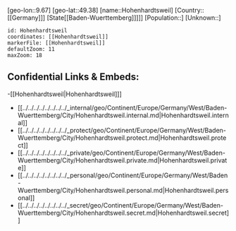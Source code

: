 ﻿---
location: [49.38,9.67]
mapzoom: [7,12] 
mapmarker: city 
type: City
tags:
- geo/City


SpocWebEntityId: 30978
isDeleted: false
confidential: public

---
[geo-lon::9.67]
[geo-lat::49.38]
[name::Hohenhardtsweil]
[Country::[[Germany]]]
[State[[Baden-Wuerttemberg]]]]]
[Population::]
[Unknown::]


```leaflet
id: Hohenhardtsweil
coordinates: [[Hohenhardtsweil]]
markerFile: [[Hohenhardtsweil]]
defaultZoom: 11 
maxZoom: 18
```


## Confidential Links & Embeds: 
-[[Hohenhardtsweil|Hohenhardtsweil]]] 
- [[../../../../../../../../_internal/geo/Continent/Europe/Germany/West/Baden-Wuerttemberg/City/Hohenhardtsweil.internal.md|Hohenhardtsweil.internal]] 
- [[../../../../../../../../_protect/geo/Continent/Europe/Germany/West/Baden-Wuerttemberg/City/Hohenhardtsweil.protect.md|Hohenhardtsweil.protect]] 
- [[../../../../../../../../_private/geo/Continent/Europe/Germany/West/Baden-Wuerttemberg/City/Hohenhardtsweil.private.md|Hohenhardtsweil.private]] 
- [[../../../../../../../../_personal/geo/Continent/Europe/Germany/West/Baden-Wuerttemberg/City/Hohenhardtsweil.personal.md|Hohenhardtsweil.personal]] 
- [[../../../../../../../../_secret/geo/Continent/Europe/Germany/West/Baden-Wuerttemberg/City/Hohenhardtsweil.secret.md|Hohenhardtsweil.secret]] 

